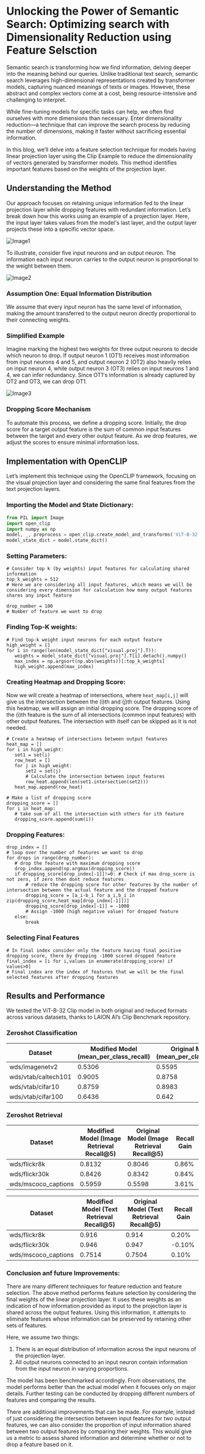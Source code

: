 # Unlocking the Power of Semantic Search: Optimizing search with Dimensionality Reduction using Feature Selsction

Semantic search is transforming how we find information, delving deeper into the meaning behind our queries. Unlike traditional text search, semantic search leverages high-dimensional representations created by transformer models, capturing nuanced meanings of texts or images. However, these abstract and complex vectors come at a cost, being resource-intensive and challenging to interpret.

While fine-tuning models for specific tasks can help, we often find ourselves with more dimensions than necessary. Enter dimensionality reduction—a technique that can improve the search process by reducing the number of dimensions, making it faster without sacrificing essential information.

In this blog, we’ll delve into a feature selection technique for models having linear projection layer using the Clip Example to reduce the dimensionality of vectors generated by transformer models. This method identifies important features based on the weights of the projection layer.



## Understanding the Method

Our approach focuses on retaining unique information fed to the linear projection layer while dropping features with redundant information. Let’s break down how this works using an example of a projection layer. Here, the input layer takes values from the model's last layer, and the output layer projects these into a specific vector space.

![Image1](https://github.com/RohanSidankarHushh/Feature-Reduction-Blog---Hushh/assets/141432736/c8dbb2ca-838a-4b45-9d3a-08e76a4885cd)

To illustrate, consider five input neurons and an output neuron. The information each input neuron carries to the output neuron is proportional to the weight between them.

![Image2](https://github.com/RohanSidankarHushh/Feature-Reduction-Blog---Hushh/assets/141432736/ff7ae77c-b3a1-41b4-883d-57d0d0dcda87)

### Assumption One: Equal Information Distribution

We assume that every input neuron has the same level of information, making the amount transferred to the output neuron directly proportional to their connecting weights.

### Simplified Example

Imagine marking the highest two weights for three output neurons to decide which neuron to drop. If output neuron 1 (OT1) receives most information from input neurons 4 and 5, and output neuron 2 (OT2) also heavily relies on input neuron 4, while output neuron 3 (OT3) relies on input neurons 1 and 4, we can infer redundancy. Since OT1's information is already captured by OT2 and OT3, we can drop OT1.

![Image3](https://github.com/RohanSidankarHushh/Feature-Reduction-Blog---Hushh/assets/141432736/52187653-1eda-4c57-ac04-d89fc0d43fae)


### Dropping Score Mechanism

To automate this process, we define a dropping score. Initially, the drop score for a target output feature is the sum of common input features between the target and every other output feature. As we drop features, we adjust the scores to ensure minimal information loss.

## Implementation with OpenCLIP

Let’s implement this technique using the OpenCLIP framework, focusing on the visual projection layer and considering the same final features from the text projection layers.

### Importing the Model and State Dictionary:

```python
from PIL import Image
import open_clip
import numpy as np
model, _, preprocess = open_clip.create_model_and_transforms('ViT-B-32', pretrained='laion2b_s34b_b79k',cache_dir="directory Address to store the model")
model_state_dict = model.state_dict()
```

### Setting Parameters:

```
# Consider top k (by weights) input features for calculating shared information
top_k_weights = 512
# Here we are considering all input features, which means we will be considering every dimension for calculation how many output features shares any input feature

drop_number = 100
# Number of feature we want to drop
```

### Finding Top-K weights:
```
# Find top-k weight input neurons for each output feature
high_weight = []
for i in range(len(model_state_dict["visual.proj"].T)):
   weights = model_state_dict["visual.proj"].T[i].detach().numpy()
   max_index = np.argsort(np.abs(weights))[:top_k_weights]
   high_weight.append(max_index)
```


### Creating Heatmap and Dropping Score:


Now we will create a heatmap of intersections, where `heat_map[i,j]` will give us the intersection between the \(i\)th and \(j\)th output features. Using this heatmap, we will assign an initial dropping score. The dropping score of the \(i\)th feature is the sum of all intersections (common input features) with other output features. The intersection with itself can be skipped as it is not needed.

```
# Create a heatmap of intersections between output features
heat_map = []
for i in high_weight:
   set1 = set(i)
   row_heat = []
   for j in high_weight:
       set2 = set(j)
       # Calculate the intersection between input features
       row_heat.append(len(set1.intersection(set2)))
   heat_map.append(row_heat)

# Make a list of dropping score
dropping_score = []
for i in heat_map:
   # take sum of all the intersection with others for ith feature
   dropping_score.append(sum(i))
```

### Dropping Features:
```
drop_index = []
# loop over the number of features we want to drop
for drops in range(drop_number):
   # drop the feature with maximum dropping score
   drop_index.append(np.argmax(dropping_score))
   if dropping_score[drop_index[-1]]!=0: # Check if max drop_score is not zero, if zero then dont reduce features
       # reduce the dropping score for other features by the number of intersection between the actual feature and the dropped feature
       dropping_score = [a_i-b_i for a_i,b_i in zip(dropping_score,heat_map[drop_index[-1]])]
       dropping_score[drop_index[-1]] = -1000
       # Assign -1000 (high negative value) for dropped feature
   else:
       break
```

### Selecting Final Features
```
# In final index consider only the feature having final positive dropping score, there by dropping -1000 scored dropped feature
final_index = [i for i,values in enumerate(dropping_score) if values>0]
# Final index are the index of features that we will be the final selected features after dropping features
```

## Results and Performance

We tested the ViT-B-32 Clip model in both original and reduced formats across various datasets, thanks to LAION AI’s Clip Benchmark repository.

### Zeroshot Classification

| Dataset               | Modified Model (mean_per_class_recall) | Original Model (mean_per_class_recall) | Recall Gain  |
|-----------------------|----------------------------------------|----------------------------------------|--------------|
| wds/imagenetv2        | 0.5306                                 | 0.5595                                 | -2.89%       |
| wds/vtab/caltech101   | 0.9005                                 | 0.8758                                 | 2.47%        |
| wds/vtab/cifar10      | 0.8759                                 | 0.8983                                 | -2.24%       |
| wds/vtab/cifar100     | 0.6436                                 | 0.642                                  | 0.16%        |

### Zeroshot Retrieval

| Dataset              | Modified Model (Image Retrieval Recall@5) | Original Model (Image Retrieval Recall@5) | Recall Gain  |
|----------------------|--------------------------------------------|--------------------------------------------|--------------|
| wds/flickr8k         | 0.8132                                     | 0.8046                                     | 0.86%        |
| wds/flickr30k        | 0.8426                                     | 0.8342                                     | 0.84%        |
| wds/mscoco_captions  | 0.5959                                     | 0.5598                                     | 3.61%        |

| Dataset              | Modified Model (Text Retrieval Recall@5) | Original Model (Text Retrieval Recall@5) | Recall Gain  |
|----------------------|------------------------------------------|------------------------------------------|--------------|
| wds/flickr8k         | 0.916                                    | 0.914                                    | 0.20%        |
| wds/flickr30k        | 0.946                                    | 0.947                                    | -0.10%       |
| wds/mscoco_captions  | 0.7514                                   | 0.7504                                   | 0.10%        |

### Conclusion anf future Improvements:

There are many different techniques for feature reduction and feature selection. The above method performs feature selection by considering the final weights of the linear projection layer. It uses these weights as an indication of how information provided as input to the projection layer is shared across the output features. Using this information, it attempts to eliminate features whose information can be preserved by retaining other sets of features.

Here, we assume two things:
1. There is an equal distribution of information across the input neurons of the projection layer.
2. All output neurons connected to an input neuron contain information from the input neuron in varying proportions.

The model has been benchmarked accordingly. From observations, the model performs better than the actual model when it focuses only on major details. Further testing can be conducted by dropping different numbers of features and comparing the results.

There are additional improvements that can be made. For example, instead of just considering the intersection between input features for two output features, we can also consider the proportion of input information shared between two output features by comparing their weights. This would give us a metric to assess shared information and determine whether or not to drop a feature based on it.

